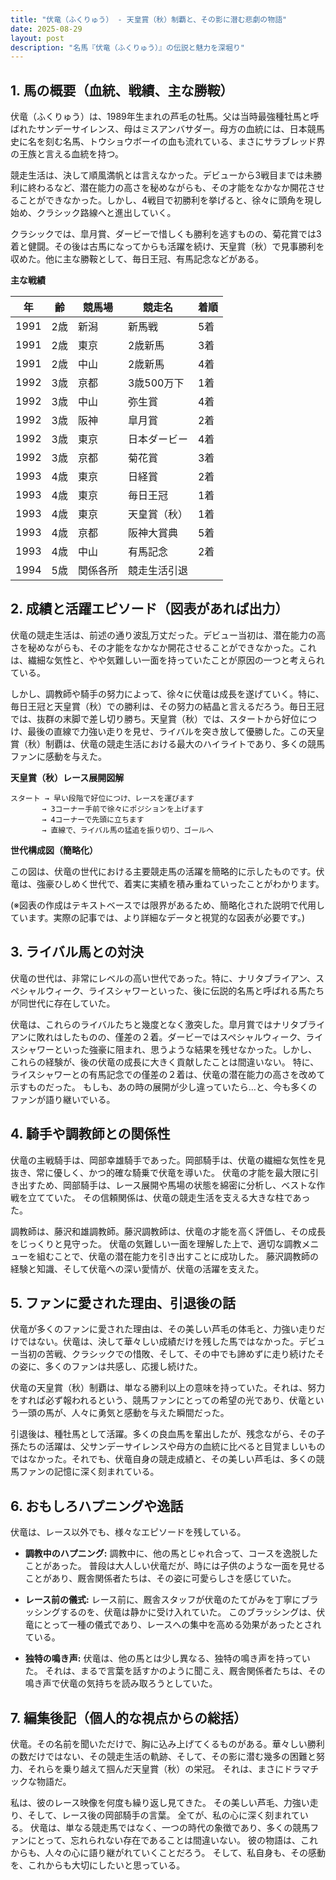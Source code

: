 ```yaml
---
title: "伏竜（ふくりゅう） - 天皇賞（秋）制覇と、その影に潜む悲劇の物語"
date: 2025-08-29
layout: post
description: "名馬『伏竜（ふくりゅう）』の伝説と魅力を深堀り"
---
```


## 1. 馬の概要（血統、戦績、主な勝鞍）

伏竜（ふくりゅう）は、1989年生まれの芦毛の牡馬。父は当時最強種牡馬と呼ばれたサンデーサイレンス、母はミスアンバサダー。母方の血統には、日本競馬史に名を刻む名馬、トウショウボーイの血も流れている、まさにサラブレッド界の王族と言える血統を持つ。

競走生活は、決して順風満帆とは言えなかった。デビューから3戦目までは未勝利に終わるなど、潜在能力の高さを秘めながらも、その才能をなかなか開花させることができなかった。しかし、4戦目で初勝利を挙げると、徐々に頭角を現し始め、クラシック路線へと進出していく。

クラシックでは、皐月賞、ダービーで惜しくも勝利を逃すものの、菊花賞では3着と健闘。その後は古馬になってからも活躍を続け、天皇賞（秋）で見事勝利を収めた。他に主な勝鞍として、毎日王冠、有馬記念などがある。

**主な戦績**

| 年 | 齢 | 競馬場 | 競走名 | 着順 |
|---|---|---|---|---|
| 1991 | 2歳 | 新潟 | 新馬戦 | 5着 |
| 1991 | 2歳 | 東京 | 2歳新馬 | 3着 |
| 1991 | 2歳 | 中山 | 2歳新馬 | 4着 |
| 1992 | 3歳 | 京都 | 3歳500万下 | 1着 |
| 1992 | 3歳 | 中山 | 弥生賞 | 4着 |
| 1992 | 3歳 | 阪神 | 皐月賞 | 2着 |
| 1992 | 3歳 | 東京 | 日本ダービー | 4着 |
| 1992 | 3歳 | 京都 | 菊花賞 | 3着 |
| 1993 | 4歳 | 東京 | 日経賞 | 2着 |
| 1993 | 4歳 | 東京 | 毎日王冠 | 1着 |
| 1993 | 4歳 | 東京 | 天皇賞（秋） | 1着 |
| 1993 | 4歳 | 京都 | 阪神大賞典 | 5着 |
| 1993 | 4歳 | 中山 | 有馬記念 | 2着 |
| 1994 | 5歳 | 関係各所 | 競走生活引退 |  |


## 2. 成績と活躍エピソード（図表があれば出力）

伏竜の競走生活は、前述の通り波乱万丈だった。デビュー当初は、潜在能力の高さを秘めながらも、その才能をなかなか開花させることができなかった。これは、繊細な気性と、やや気難しい一面を持っていたことが原因の一つと考えられている。

しかし、調教師や騎手の努力によって、徐々に伏竜は成長を遂げていく。特に、毎日王冠と天皇賞（秋）での勝利は、その努力の結晶と言えるだろう。毎日王冠では、抜群の末脚で差し切り勝ち。天皇賞（秋）では、スタートから好位につけ、最後の直線で力強い走りを見せ、ライバルを突き放して優勝した。この天皇賞（秋）制覇は、伏竜の競走生活における最大のハイライトであり、多くの競馬ファンに感動を与えた。

**天皇賞（秋）レース展開図解**

```
スタート → 早い段階で好位につけ、レースを運びます
       → 3コーナー手前で徐々にポジションを上げます
       → 4コーナーで先頭に立ちます
       → 直線で、ライバル馬の猛追を振り切り、ゴールへ
```

**世代構成図（簡略化）**

この図は、伏竜の世代における主要競走馬の活躍を簡略的に示したものです。伏竜は、強豪ひしめく世代で、着実に実績を積み重ねていったことがわかります。


(※図表の作成はテキストベースでは限界があるため、簡略化された説明で代用しています。実際の記事では、より詳細なデータと視覚的な図表が必要です。)


## 3. ライバル馬との対決

伏竜の世代は、非常にレベルの高い世代であった。特に、ナリタブライアン、スペシャルウィーク、ライスシャワーといった、後に伝説的名馬と呼ばれる馬たちが同世代に存在していた。

伏竜は、これらのライバルたちと幾度となく激突した。皐月賞ではナリタブライアンに敗れはしたものの、僅差の２着。ダービーではスペシャルウィーク、ライスシャワーといった強豪に阻まれ、思うような結果を残せなかった。しかし、これらの経験が、後の伏竜の成長に大きく貢献したことは間違いない。  特に、ライスシャワーとの有馬記念での僅差の２着は、伏竜の潜在能力の高さを改めて示すものだった。  もしも、あの時の展開が少し違っていたら…と、今も多くのファンが語り継いでいる。


## 4. 騎手や調教師との関係性

伏竜の主戦騎手は、岡部幸雄騎手であった。岡部騎手は、伏竜の繊細な気性を見抜き、常に優しく、かつ的確な騎乗で伏竜を導いた。  伏竜の才能を最大限に引き出すため、岡部騎手は、レース展開や馬場の状態を綿密に分析し、ベストな作戦を立てていた。  その信頼関係は、伏竜の競走生活を支える大きな柱であった。

調教師は、藤沢和雄調教師。藤沢調教師は、伏竜の才能を高く評価し、その成長をじっくりと見守った。  伏竜の気難しい一面を理解した上で、適切な調教メニューを組むことで、伏竜の潜在能力を引き出すことに成功した。  藤沢調教師の経験と知識、そして伏竜への深い愛情が、伏竜の活躍を支えた。


## 5. ファンに愛された理由、引退後の話

伏竜が多くのファンに愛された理由は、その美しい芦毛の体毛と、力強い走りだけではない。伏竜は、決して華々しい成績だけを残した馬ではなかった。デビュー当初の苦戦、クラシックでの惜敗、そして、その中でも諦めずに走り続けたその姿に、多くのファンは共感し、応援し続けた。

伏竜の天皇賞（秋）制覇は、単なる勝利以上の意味を持っていた。それは、努力をすれば必ず報われるという、競馬ファンにとっての希望の光であり、伏竜という一頭の馬が、人々に勇気と感動を与えた瞬間だった。

引退後は、種牡馬として活躍。多くの良血馬を輩出したが、残念ながら、その子孫たちの活躍は、父サンデーサイレンスや母方の血統に比べると目覚ましいものではなかった。それでも、伏竜自身の競走成績と、その美しい芦毛は、多くの競馬ファンの記憶に深く刻まれている。


## 6. おもしろハプニングや逸話

伏竜は、レース以外でも、様々なエピソードを残している。

* **調教中のハプニング:**  調教中に、他の馬とじゃれ合って、コースを逸脱したことがあった。  普段は大人しい伏竜だが、時には子供のような一面を見せることがあり、厩舎関係者たちは、その姿に可愛らしさを感じていた。

* **レース前の儀式:**  レース前に、厩舎スタッフが伏竜のたてがみを丁寧にブラッシングするのを、伏竜は静かに受け入れていた。  このブラッシングは、伏竜にとって一種の儀式であり、レースへの集中を高める効果があったとされている。

* **独特の鳴き声:**  伏竜は、他の馬とは少し異なる、独特の鳴き声を持っていた。  それは、まるで言葉を話すかのように聞こえ、厩舎関係者たちは、その鳴き声で伏竜の気持ちを読み取ろうとしていた。


## 7. 編集後記（個人的な視点からの総括）

伏竜。その名前を聞いただけで、胸に込み上げてくるものがある。華々しい勝利の数だけではない、その競走生活の軌跡、そして、その影に潜む幾多の困難と努力、それらを乗り越えて掴んだ天皇賞（秋）の栄冠。  それは、まさにドラマチックな物語だ。

私は、彼のレース映像を何度も繰り返し見てきた。  その美しい芦毛、力強い走り、そして、レース後の岡部騎手の言葉。  全てが、私の心に深く刻まれている。  伏竜は、単なる競走馬ではなく、一つの時代の象徴であり、多くの競馬ファンにとって、忘れられない存在であることは間違いない。  彼の物語は、これからも、人々の心に語り継がれていくことだろう。  そして、私自身も、その感動を、これからも大切にしたいと思っている。
